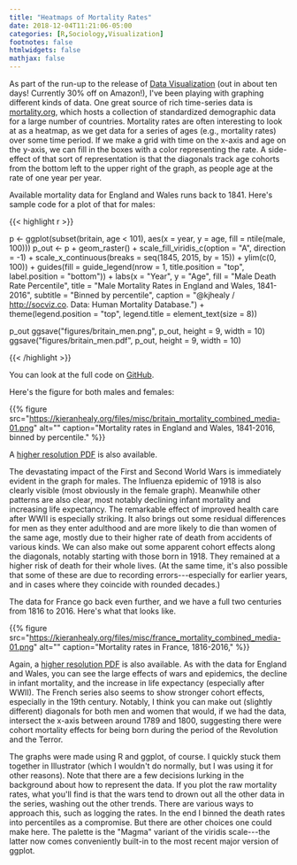 ```yaml
---
title: "Heatmaps of Mortality Rates"
date: 2018-12-04T11:21:06-05:00
categories: [R,Sociology,Visualization]
footnotes: false
htmlwidgets: false
mathjax: false
---
```


As part of the run-up to the release of [Data Visualization](https://amzn.to/2vfAixM) (out in about ten days! Currently 30% off on Amazon!), I've been playing with graphing different kinds of data. One great source of rich time-series data is [mortality.org](http://mortality.org), which hosts a collection of standardized demographic data for a large number of countries. Mortality rates are often interesting to look at as a heatmap, as we get data for a series of ages (e.g., mortality rates) over some time period. If we make a grid with time on the x-axis and age on the y-axis, we can fill in the boxes with a color representing the rate. A side-effect of that sort of representation is that the diagonals track age cohorts from the bottom left to the upper right of the graph, as people age at the rate of one year per year. 

Available mortality data for England and Wales runs back to 1841. Here's sample code for a plot of that for males:

{{< highlight r >}}

p <- ggplot(subset(britain, age < 101), aes(x = year, y = age, fill = ntile(male, 100)))
p_out <- p + geom_raster() +
    scale_fill_viridis_c(option = "A", direction = -1) +
    scale_x_continuous(breaks = seq(1845, 2015, by = 15)) +
    ylim(c(0, 100)) +
    guides(fill = guide_legend(nrow = 1, title.position = "top", label.position = "bottom")) +
    labs(x = "Year", y = "Age", fill = "Male Death Rate Percentile",
         title = "Male Mortality Rates in England and Wales, 1841-2016",
         subtitle = "Binned by percentile",
         caption = "@kjhealy / http://socviz.co. Data: Human Mortality Database.") +
    theme(legend.position = "top",
          legend.title = element_text(size = 8))

p_out
ggsave("figures/britain_men.png", p_out, height = 9, width = 10)
ggsave("figures/britain_men.pdf", p_out, height = 9, width = 10)


{{< /highlight >}}

You can look at the full code on [GitHub](https://github.com/kjhealy/lexis_surface).


Here's the figure for both males and females:


{{% figure src="https://kieranhealy.org/files/misc/britain_mortality_combined_media-01.png" alt="" caption="Mortality rates in England and Wales, 1841-2016, binned by percentile." %}}

A [higher resolution PDF](https://kieranhealy.org/files/misc/britain_mortality_combined_media.pdf) is also available. 

The devastating impact of the First and Second World Wars is immediately evident in the graph for males. The Influenza epidemic of 1918 is also clearly visible (most obviously in the female graph). Meanwhile other patterns are also clear, most notably declining infant mortality and increasing life expectancy. The remarkable effect of improved health care after WWII is especially striking. It also brings out some residual differences for men as they enter adulthood and are more likely to die than women of the same age, mostly due to their higher rate of death from accidents of various kinds. We can also make out some apparent cohort effects along the diagonals, notably starting with those born in 1918. They remained at a higher risk of death for their whole lives. (At the same time, it's also possible that some of these are due to recording errors---especially for earlier years, and in cases where they coincide with rounded decades.)

The data for France go back even further, and we have a full two centuries from 1816 to 2016. Here's what that looks like.

{{% figure src="https://kieranhealy.org/files/misc/france_mortality_combined_media-01.png" alt="" caption="Mortality rates in France, 1816-2016," %}}

Again, a [higher resolution PDF](https://kieranhealy.org/files/misc/france_mortality_combined_media.pdf) is also available. As with the data for England and Wales, you can see the large effects of wars and epidemics, the decline in infant mortality, and the increase in life expectancy (especially after WWII). The French series also seems to show stronger cohort effects, especially in the 19th century. Notably, I think you can make out (slightly different) diagonals for both men and women that would, if we had the data, intersect the x-axis between around 1789 and 1800, suggesting there were cohort mortality effects for being born during the period of the Revolution and the Terror.

The graphs were made using R and ggplot, of course. I quickly stuck them together in Illustrator (which I wouldn't do normally, but I was using it for other reasons). Note that there are a few decisions lurking in the background about how to represent the data. If you plot the raw mortality rates, what you'll find is that the wars tend to drown out all the other data in the series, washing out the other trends. There are various ways to approach this, such as logging the rates. In the end I binned the death rates into percentiles as a compromise. But there are other choices one could make here. The palette is the "Magma" variant of the viridis scale---the latter now comes conveniently built-in to the most recent major version of ggplot. 

